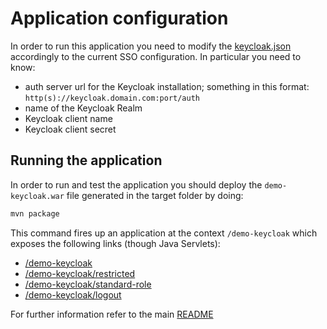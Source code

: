 # Application configuration

In order to run this application you need to modify the [keycloak.json](src/main/webapp/WEB-INF/keycloak.json) accordingly to the current SSO configuration.
In particular you need to know:

 - auth server url for the Keycloak installation; something in this format: `http(s)://keycloak.domain.com:port/auth`
 - name of the Keycloak Realm
 - Keycloak client name
 - Keycloak client secret

## Running the application

In order to run and test the application you should deploy the `demo-keycloak.war` file generated in the target folder by doing:

```bash
mvn package
```


This command fires up an application at the context `/demo-keycloak` which exposes the following links (though Java Servlets):

  - [/demo-keycloak](http://localhost:8080/demo-keycloak)
  - [/demo-keycloak/restricted](http://localhost:8080/demo-keycloak/restricted)
  - [/demo-keycloak/standard-role](http://localhost:8080/demo-keycloak/standard-role)
  - [/demo-keycloak/logout](http://localhost:8080/demo-keycloak/logout)

For further information refer to the main [README](../README.md)

